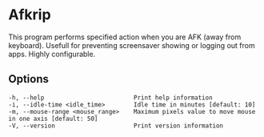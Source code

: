 # Afkrip

This program performs specified action when you are AFK (away from keyboard).
Usefull for preventing screensaver showing or logging out from apps. Highly configurable.

## Options
```
-h, --help                         Print help information
-i, --idle-time <idle_time>        Idle time in minutes [default: 10]
-m, --mouse-range <mouse_range>    Maximum pixels value to move mouse in one axis [default: 50]
-V, --version                      Print version information
```